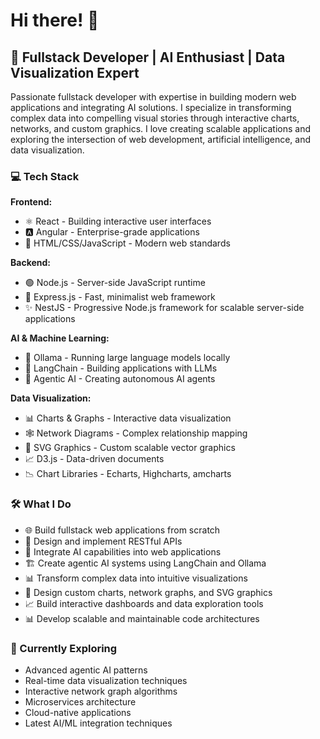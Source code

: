 # Hi there! 👋

## 🚀 Fullstack Developer | AI Enthusiast | Data Visualization Expert

Passionate fullstack developer with expertise in building modern web applications and integrating AI solutions. I specialize in transforming complex data into compelling visual stories through interactive charts, networks, and custom graphics. I love creating scalable applications and exploring the intersection of web development, artificial intelligence, and data visualization.

### 💻 Tech Stack

**Frontend:**
- ⚛️ React - Building interactive user interfaces
- 🅰️ Angular - Enterprise-grade applications
- 🎨 HTML/CSS/JavaScript - Modern web standards

**Backend:**
- 🟢 Node.js - Server-side JavaScript runtime
- 🚂 Express.js - Fast, minimalist web framework
- ✨ NestJS - Progressive Node.js framework for scalable server-side applications

**AI & Machine Learning:**
- 🤖 Ollama - Running large language models locally
- 🦜 LangChain - Building applications with LLMs
- 🎯 Agentic AI - Creating autonomous AI agents

**Data Visualization:**
- 📊 Charts & Graphs - Interactive data visualization
- 🕸️ Network Diagrams - Complex relationship mapping
- 🎨 SVG Graphics - Custom scalable vector graphics
- 📈 D3.js - Data-driven documents
- 📉 Chart Libraries - Echarts, Highcharts, amcharts

### 🛠️ What I Do

- 🌐 Build fullstack web applications from scratch
- 🔄 Design and implement RESTful APIs
- 🤖 Integrate AI capabilities into web applications
- 🏗️ Create agentic AI systems using LangChain and Ollama
- 📊 Transform complex data into intuitive visualizations
- 🎨 Design custom charts, network graphs, and SVG graphics
- 📈 Build interactive dashboards and data exploration tools
- 📊 Develop scalable and maintainable code architectures

### 🌱 Currently Exploring

- Advanced agentic AI patterns
- Real-time data visualization techniques
- Interactive network graph algorithms
- Microservices architecture
- Cloud-native applications
- Latest AI/ML integration techniques

<!-- ### 📫 Let's Connect

- 💼 LinkedIn: [Your LinkedIn]
- 🐦 Twitter: [Your Twitter]
- 📧 Email: [Your Email]
- 🌐 Portfolio: [Your Website]

### 📊 GitHub Stats

![Your GitHub stats](https://github-readme-stats.vercel.app/api?username=YOUR_USERNAME&show_icons=true&theme=radical)

![Top Langs](https://github-readme-stats.vercel.app/api/top-langs/?username=YOUR_USERNAME&layout=compact&theme=radical)

---

⭐️ From [Your GitHub Username](https://github.com/YOUR_USERNAME) -->